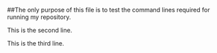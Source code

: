 ##The only purpose of this file is to test the command lines required for running my repository.

This is the second line.

<!-- Here starts the atempt to modify this file's content and update on github-->

This is the third line.
